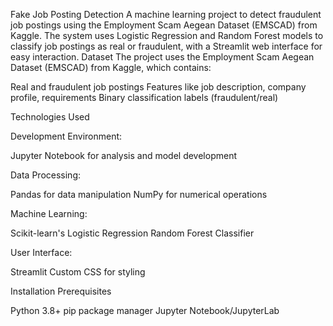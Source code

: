 Fake Job Posting Detection
A machine learning project to detect fraudulent job postings using the Employment Scam Aegean Dataset (EMSCAD) from Kaggle. The system uses Logistic Regression and Random Forest models to classify job postings as real or fraudulent, with a Streamlit web interface for easy interaction.
Dataset
The project uses the Employment Scam Aegean Dataset (EMSCAD) from Kaggle, which contains:

Real and fraudulent job postings
Features like job description, company profile, requirements
Binary classification labels (fraudulent/real)

Technologies Used

Development Environment:

Jupyter Notebook for analysis and model development


Data Processing:

Pandas for data manipulation
NumPy for numerical operations


Machine Learning:

Scikit-learn's Logistic Regression
Random Forest Classifier


User Interface:

Streamlit
Custom CSS for styling



Installation
Prerequisites

Python 3.8+
pip package manager
Jupyter Notebook/JupyterLab
